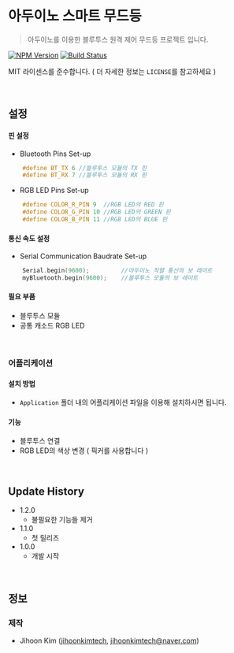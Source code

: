 # 아두이노 스마트 무드등
> 아두이노를 이용한 블루투스 원격 제어 무드등 프로젝트 입니다.

<!-- NPM Version -->
<!-- Build Status -->
[![NPM Version][npm-image]][npm-url]    [![Build Status][travis-image]][travis-url]

MIT 라이센스를 준수합니다. ( 더 자세한 정보는 ``LICENSE``를 참고하세요 ) 

<br>

## 설정

#### 핀 설정
- Bluetooth Pins Set-up
```C++
    #define BT_TX 6 //블루투스 모듈의 TX 핀
    #define BT_RX 7 //블루투스 모듈의 RX 핀
```
- RGB LED Pins Set-up
```C++
    #define COLOR_R_PIN 9  //RGB LED의 RED 핀
    #define COLOR_G_PIN 10 //RGB LED의 GREEN 핀
    #define COLOR_B_PIN 11 //RGB LED의 BLUE 핀
```
#### 통신 속도 설정 
- Serial Communication Baudrate Set-up
```C++
    Serial.begin(9600);         //아두이노 직렬 통신의 보 레이트
    myBluetooth.begin(9600);    //블루투스 모듈의 보 레이트
```

#### 필요 부품
- 블루투스 모듈
- 공통 캐소드 RGB LED

<br>

### 어플리케이션
#### 설치 방법
- ``Application`` 폴더 내의 어플리케이션 파일을 이용해 설치하시면 됩니다. 

#### 기능
- 블루투스 연결
- RGB LED의 색상 변경 ( 픽커를 사용합니다 )

<br>

## Update History

* 1.2.0
    * 불필요한 기능들 제거
* 1.1.0
    * 첫 릴리즈
* 1.0.0
    * 개발 시작

<br>

## 정보
### 제작
- Jihoon Kim ([jihoonkimtech](https://jihoonkimtech.github.io/), [jihoonkimtech@naver.com](mailto:jihoonkimtech@naver.com))




<!-- Markdown link & img dfn's -->
[npm-image]: https://img.shields.io/npm/v/datadog-metrics.svg?style=flat-square
[npm-url]: https://npmjs.org/package/datadog-metrics
[npm-downloads]: https://img.shields.io/npm/dm/datadog-metrics.svg?style=flat-square
[travis-image]: https://img.shields.io/travis/dbader/node-datadog-metrics/master.svg?style=flat-square
[travis-url]: https://travis-ci.org/dbader/node-datadog-metrics
[wiki]: https://github.com/yourname/yourproject/wiki